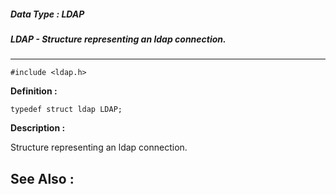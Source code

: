 ##### Data Type : LDAP
##### LDAP - Structure representing an ldap connection.
---
```
#include <ldap.h>
```

**Definition :**
```
typedef struct ldap LDAP;
```

**Description :**

Structure representing an ldap connection.


**See Also :**
---
